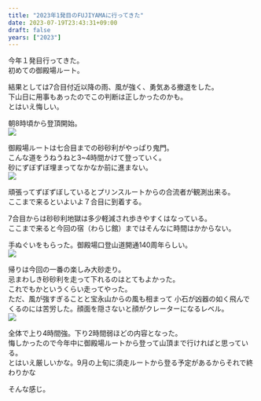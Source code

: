```yaml
---
title: "2023年1発目のFUJIYAMAに行ってきた"
date: 2023-07-19T23:43:31+09:00
draft: false
years: ["2023"]
---
```

今年１発目行ってきた。  
初めての御殿場ルート。  

結果としては7合目付近以降の雨、風が強く、勇気ある撤退をした。  
下山日に用事もあったのでこの判断は正しかったのかも。  
とはいえ悔しい。  

朝8時頃から登頂開始。  
![](/blog/images/20230718/20230714_083836.jpg)

御殿場ルートは七合目までの砂砂利がやっぱり鬼門。  
こんな道をうねうねと3~4時間かけて登っていく。  
砂にずぼずぼ埋まってなかなか前に進まない。   
![](/blog/images/20230718/20230714_102823.jpg)

頑張ってずぼずぼしているとプリンスルートからの合流者が観測出来る。  
ここまで来るといよいよ７合目に到着する。  

7合目からは砂砂利地獄は多少軽減され歩きやすくはなっている。  
ここまで来ると今回の宿（わらじ館）まではそんなに時間はかからない。  

手ぬぐいをもらった。御殿場口登山道開通140周年らしい。  
![](/blog/images/20230718/20230717_162242.jpg)

帰りは今回の一番の楽しみ大砂走り。  
忌まわしき砂砂利を走って下れるのはとてもよかった。  
これでもかというくらい走ってやった。  
ただ、風が強すぎることと宝永山からの風も相まって
小石が凶器の如く飛んでくるのには苦労した。顔面を隠さないと顔がクレーターになるレベル。  
![](/blog/images/20230718/20230715_074011.jpg)

全体で上り4時間強。下り2時間弱ほどの内容となった。  
悔しかったので今年中に御殿場ルートから登って山頂まで行ければと思っている。  
とはいえ厳しいかな。9月の上旬に須走ルートから登る予定があるからそれで終わりかな  

そんな感じ。  